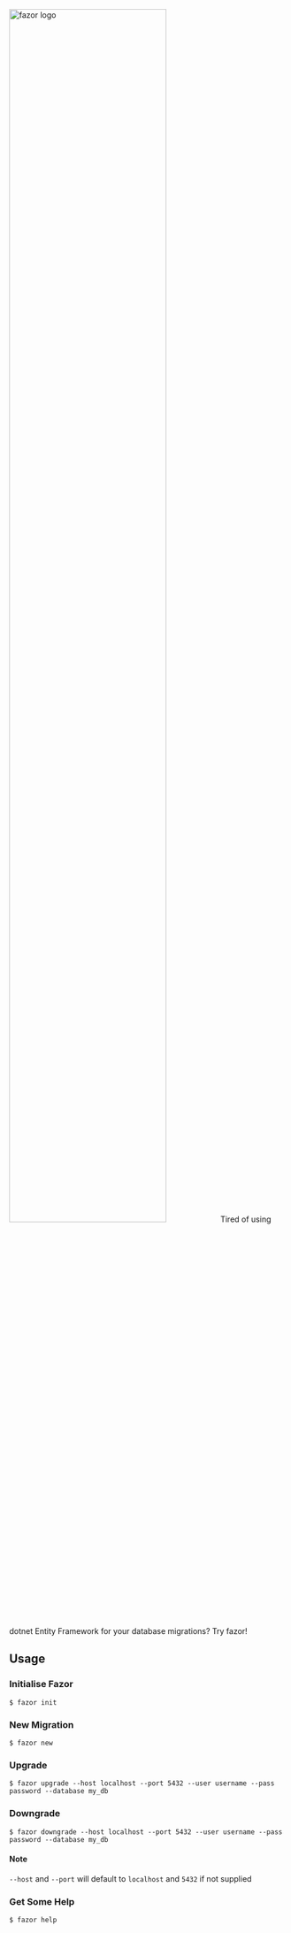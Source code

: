 <img src="https://i.imgur.com/RgoFMBa.png" alt="fazor logo" width="75%">
Tired of using dotnet Entity Framework for your database migrations? Try fazor!

## Usage

### Initialise Fazor
```shell
$ fazor init
```

### New Migration
```shell
$ fazor new
```

### Upgrade
```shell
$ fazor upgrade --host localhost --port 5432 --user username --pass password --database my_db
```

### Downgrade
```shell
$ fazor downgrade --host localhost --port 5432 --user username --pass password --database my_db
```

#### Note
`--host` and `--port` will default to `localhost` and `5432` if not supplied

### Get Some Help
```shell
$ fazor help
```

